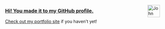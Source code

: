 <a href="https://johnmatu.la/"><img src="https://johnmatu.la/static/jm-logo.svg" width="40" alt="John Matula’s logo" align="right">

### Hi! You made it to my GitHub profile.

Check out my [portfolio site](https://johnmatu.la/) if you haven’t yet!
